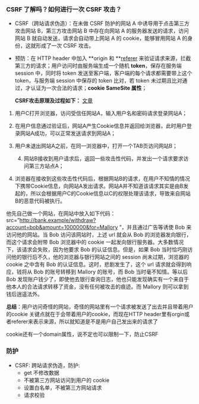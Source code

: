 ### CSRF 了解吗？如何进行一次 CSRF 攻击？ 

- CSRF（跨站请求伪造）：在未做 CSRF 防护的网站 A 中诱导用于点击第三方攻击网站 B，第三方攻击网站 B 中存在向网站 A 的服务器发送的请求，访问网站 B 就自动发送，请求会自动带上网站 A 的 cookie，能够冒用网站 A 的身份，这就形成了一次 CSRF 攻击。
- 预防：在 HTTP header 中加入 **origin 和 **[referer](https://www.cnblogs.com/Renyi-Fan/p/12570726.html) 来验证请求来源，拦截第三方的请求；用户访问时由服务端生成一个随机 **token**，保存在服务端 session 中，同时将 token 发送至客户端，客户端的每个请求都需要带上这个 token，与服务端 session 中保存的 token 比对，若 token 未过期且比对通过，才认证为一次合法的请求；**cookie SameSite 属性**；

  **CSRF攻击原理及过程如下：** [文章](https://blog.csdn.net/xiaoxinshuaiga/article/details/80766369)

1. 用户C打开浏览器，访问受信任网站A，输入用户名和密码请求登录网站A；
2. 在用户信息通过验证后，网站A产生Cookie信息并返回给浏览器，此时用户登录网站A成功，可以正常发送请求到网站A；
3. 用户未退出网站A之前，在同一浏览器中，打开一个TAB页访问网站B；

    4. 网站B接收到用户请求后，返回一些攻击性代码，并发出一个请求要求访问第三方站点A；

5. 浏览器在接收到这些攻击性代码后，根据网站B的请求，在用户不知情的情况下携带Cookie信息，向网站A发出请求。网站A并不知道该请求其实是由B发起的，所以会根据用户C的Cookie信息以C的权限处理该请求，导致来自网站B的恶意代码被执行。 

他先自己做一个网站，在网站中放入如下代码： src=”http://bank.example/withdraw?account=bob&amount=1000000&for=Mallory ”，并且通过广告等诱使 Bob 来访问他的网站。当 Bob 访问该网站时，上述 url 就会从 Bob 的浏览器发向银行，而这个请求会附带 Bob 浏览器中的 cookie 一起发向银行服务器。大多数情况下，该请求会失败，因为他要求 Bob 的认证信息。但是，如果 Bob 当时恰巧刚访问他的银行后不久，他的浏览器与银行网站之间的 session 尚未过期，浏览器的 cookie 之中含有 Bob 的认证信息。这时，悲剧发生了，这个 url 请求就会得到响应，钱将从 Bob 的账号转移到 Mallory 的账号，而 Bob 当时毫不知情。等以后 Bob 发现账户钱少了，即使他去银行查询日志，他也只能发现确实有一个来自于他本人的合法请求转移了资金，没有任何被攻击的痕迹。而 Mallory 则可以拿到钱后逍遥法外。 

**总结**：用户访问奇怪的网站，奇怪的网站里有一个请求被发送了出去并且带着用户的cookie 关键点就在于会带着用户的cookie，而现在HTTP header里有orgin或者referer来表示来源，所以就知道是不是用户自己发出来的请求了

cookie还有一个domain属性，说不定也可以限制一下，防止CSRF

### 防护

- CSRF: 跨站请求伪造，防护:
  - get 不修改数据
  - 不被第三方网站访问到用户的 cookie
  - 设置白名单，不被第三方网站请求
  - 请求校验
